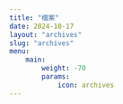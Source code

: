 ```yaml
---
title: "檔案"
date: 2024-10-17
layout: "archives"
slug: "archives"
menu:
    main:
        weight: -70
        params: 
            icon: archives
---
```


